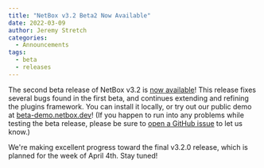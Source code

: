 ```yaml
---
title: "NetBox v3.2 Beta2 Now Available"
date: 2022-03-09
author: Jeremy Stretch
categories:
  - Announcements
tags:
  - beta
  - releases
---
```


The second beta release of NetBox v3.2 is [now available](https://github.com/netbox-community/netbox/releases/tag/v3.2-beta2)! This release fixes several bugs found in the first beta, and continues extending and refining the plugins framework. You can install it locally, or try out our public demo at [beta-demo.netbox.dev](https://beta-demo.netbox.dev/)! (If you happen to run into any problems while testing the beta release, please be sure to [open a GitHub issue](https://github.com/netbox-community/netbox/issues/new/choose) to let us know.)

We're making excellent progress toward the final v3.2.0 release, which is planned for the week of April 4th. Stay tuned!

